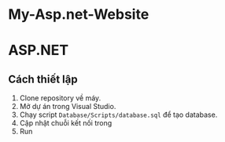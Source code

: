 # My-Asp.net-Website

# ASP.NET 

## Cách thiết lập
1. Clone repository về máy.
2. Mở dự án trong Visual Studio.
3. Chạy script `Database/Scripts/database.sql` để tạo database.
4. Cập nhật chuỗi kết nối trong
5. Run
